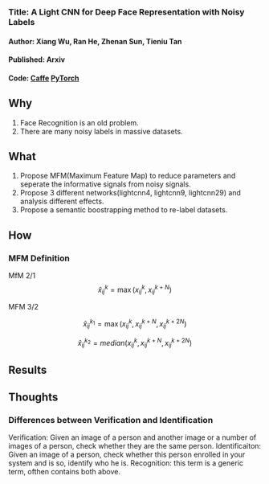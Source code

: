 ### Title: A Light CNN for Deep Face Representation with Noisy Labels

#### Author: Xiang Wu, Ran He, Zhenan Sun, Tieniu Tan

#### Published: Arxiv

#### Code: [Caffe](https://github.com/AlfredXiangWu/face_verification_experiment) [PyTorch](https://github.com/AlfredXiangWu/LightCNN)



## Why
1. Face Recognition is an old problem.
2. There are many noisy labels in massive datasets. 

## What
1. Propose MFM(Maximum Feature Map) to reduce parameters and seperate the informative signals from noisy signals.
2. Propose 3 different networks(lightcnn4, lightcnn9, lightcnn29) and analysis different effects.
3. Propose a semantic boostrapping method to re-label datasets.

## How
### MFM Definition
MfM 2/1
$$\hat{x}_{ij}^k = \max(x_{ij}^k, x_{ij}^{k+N})$$



MFM 3/2

$$\hat{x}_{ij}^{k_1} = \max(x_{ij}^k, x_{ij}^{k+N}, x_{ij}^{k+2N})$$

$$\hat{x}_{ij}^{k_2} = median(x_{ij}^{k}, x_{ij}^{k+N},x_{ij}^{k+2N})$$


## Results



## Thoughts
### Differences between Verification and Identification
Verification: Given an image of a person and another image or a number of images of a person, check whether they are the same person.
Identificaiton: Given an image of a person, check whether this person enrolled in your system and is so, identify who he is.
Recognition: this term is a generic term, ofthen contains both above.